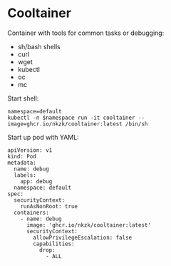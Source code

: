 # Cooltainer

Container with tools for common tasks or debugging:

- sh/bash shells
- curl
- wget
- kubectl
- oc
- mc

Start shell:

```
namespace=default
kubectl -n $namespace run -it cooltainer --image=ghcr.io/nkzk/cooltainer:latest /bin/sh
```

Start up pod with YAML:

```
apiVersion: v1
kind: Pod
metadata:
  name: debug
  labels:
    app: debug
  namespace: default
spec:
  securityContext:
    runAsNonRoot: true
  containers:
    - name: debug
      image: 'ghcr.io/nkzk/cooltainer:latest'
      securityContext:
        allowPrivilegeEscalation: false
        capabilities:
          drop:
            - ALL
```